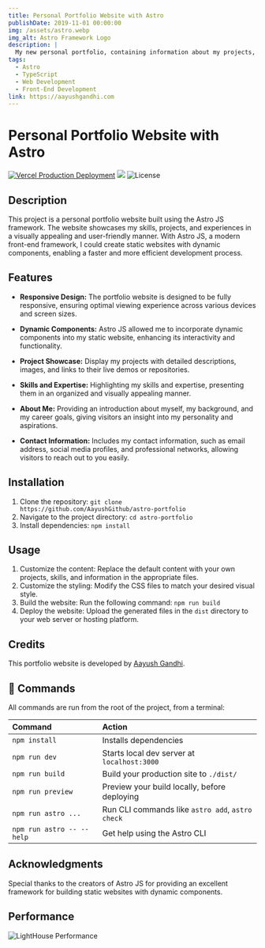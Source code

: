 ```yaml
---
title: Personal Portfolio Website with Astro
publishDate: 2019-11-01 00:00:00
img: /assets/astro.webp
img_alt: Astro Framework Logo
description: |
  My new personal portfolio, containing information about my projects, progress and more, developed with the Astro Framework
tags:
  - Astro
  - TypeScript
  - Web Development
  - Front-End Development
link: https://aayushgandhi.com
---
```

# Personal Portfolio Website with Astro

[![Vercel Production Deployment](https://github.com/AayushGithub/astro-portfolio/actions/workflows/deploy.yml/badge.svg)](https://github.com/AayushGithub/astro-portfolio/actions/workflows/deploy.yml) <img src="https://therealsujitk-vercel-badge.vercel.app/?app=aayushgandhi" /> ![License](https://img.shields.io/badge/license-MIT-blue)

## Description

This project is a personal portfolio website built using the Astro JS framework. The website showcases my skills, projects, and experiences in a visually appealing and user-friendly manner. With Astro JS, a modern front-end framework, I could create static websites with dynamic components, enabling a faster and more efficient development process.

## Features

- **Responsive Design:** The portfolio website is designed to be fully responsive, ensuring optimal viewing experience across various devices and screen sizes.

- **Dynamic Components:** Astro JS allowed me to incorporate dynamic components into my static website, enhancing its interactivity and functionality.

- **Project Showcase:** Display my projects with detailed descriptions, images, and links to their live demos or repositories.

- **Skills and Expertise:** Highlighting my skills and expertise, presenting them in an organized and visually appealing manner.

- **About Me:** Providing an introduction about myself, my background, and my career goals, giving visitors an insight into my personality and aspirations.

- **Contact Information:** Includes my contact information, such as email address, social media profiles, and professional networks, allowing visitors to reach out to you easily.

## Installation

1. Clone the repository: `git clone https://github.com/AayushGithub/astro-portfolio`
2. Navigate to the project directory: `cd astro-portfolio`
3. Install dependencies: `npm install`

## Usage

1. Customize the content: Replace the default content with your own projects, skills, and information in the appropriate files.
2. Customize the styling: Modify the CSS files to match your desired visual style.
3. Build the website: Run the following command: `npm run build`
4. Deploy the website: Upload the generated files in the `dist` directory to your web server or hosting platform.

## Credits

This portfolio website is developed by [Aayush Gandhi](https://github.com/AayushGithub).

## 🧞 Commands

All commands are run from the root of the project, from a terminal:

| Command                   | Action                                           |
| :------------------------ | :----------------------------------------------- |
| `npm install`             | Installs dependencies                            |
| `npm run dev`             | Starts local dev server at `localhost:3000`      |
| `npm run build`           | Build your production site to `./dist/`          |
| `npm run preview`         | Preview your build locally, before deploying     |
| `npm run astro ...`       | Run CLI commands like `astro add`, `astro check` |
| `npm run astro -- --help` | Get help using the Astro CLI                     |

## Acknowledgments

Special thanks to the creators of Astro JS for providing an excellent framework for building static websites with dynamic components.

## Performance
![LightHouse Performance](https://github.com/AayushGithub/astro-portfolio/assets/66742440/2e1f4746-ff04-4b73-80c8-8c7d9e7401fc)

